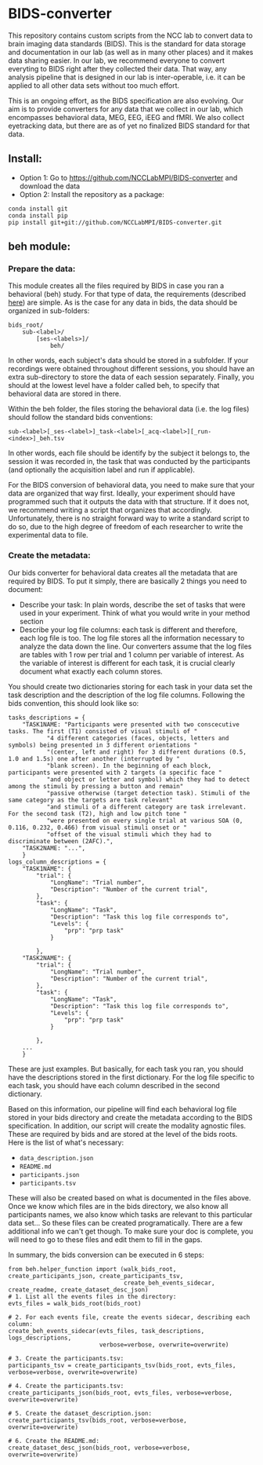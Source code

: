 # BIDS-converter
This repository contains custom scripts from the NCC lab to convert data to brain imaging data standards (BIDS). This is the standard for data storage and documentation in our lab (as well as in many other places)
and it makes data sharing easier. In our lab, we recommend everyone to convert everyting to BIDS right after they collected their data. That way, any analysis pipeline that is designed in our lab is inter-operable, 
i.e. it can be applied to all other data sets without too much effort.

This is an ongoing effort, as the BIDS specification are also evolving. Our aim is to provide converters for any data that 
we collect in our lab, which encompasses behavioral data, MEG, EEG, iEEG and fMRI. We also collect eyetracking data, but there
are as of yet no finalized BIDS standard for that data.

## Install:
- Option 1: Go to https://github.com/NCCLabMPI/BIDS-converter and download the data
- Option 2: Install the repository as a package:
```
conda install git
conda install pip
pip install git+git://github.com/NCCLabMPI/BIDS-converter.git
```

## beh module:

### Prepare the data:
This module creates all the files required by BIDS in case you ran a behavioral (beh) study. For that type of data,
the requirements (described [here](https://bids-specification.readthedocs.io/en/stable/modality-specific-files/behavioral-experiments.html))
are simple. As is the case for any data in bids, the data should be organized in sub-folders:
```
bids_root/
    sub-<label>/
        [ses-<labels>]/
            beh/
```
In other words, each subject's data should be stored in a subfolder. If your recordings were obtained throughout different
sessions, you should have an extra sub-directory to store the data of each session separately. Finally, you should at the lowest
level have a folder called beh, to specify that behavioral data are stored in there. 

Within the beh folder, the files storing the behavioral data (i.e. the log files) should follow the standard bids conventions:
```
sub-<label>[_ses-<label>]_task-<label>[_acq-<label>][_run-<index>]_beh.tsv
```
In other words, each file should be identify by the subject it belongs to, the session it was recorded in, the task
that was conducted by the participants (and optionally the acquisition label and run if applicable).

For the BIDS conversion of behavioral data, you need to make sure that your data are organized that way first. Ideally,
your experiment should have programmed such that it outputs the data with that structure. If it does not, we recommend writing
a script that organizes that accordingly. Unfortunately, there is no straight forward way to write a standard script to do so, 
due to the high degree of freedom of each researcher to write the experimental data to file.

### Create the metadata:
Our bids converter for behavioral data creates all the metadata that are required by BIDS. To put it simply, there
are basically 2 things you need to document: 
- Describe your task: In plain words, describe the set of tasks that were used in your experiment. Think of what you would write in your method section
- Describe your log file columns: each task is different and therefore, each log file is too. The log file stores all the information necessary to analyze the data down the line. Our converters assume that the log files are tables with 1 row per trial and 1 column per variable of interest. As the variable of interest is different for each task, it is crucial clearly document what exactly each column stores. 

You should create two dictionaries storing for each task in your data set the task description and the description of the log file columns. Following the bids convention, this should look like so:
```
tasks_descriptions = {
    "TASK1NAME: "Participants were presented with two conscecutive tasks. The first (T1) consisted of visual stimuli of "
           "4 different categories (faces, objects, letters and symbols) being presented in 3 different orientations "
           "(center, left and right) for 3 different durations (0.5, 1.0 and 1.5s) one after another (interrupted by "
           "blank screen). In the beginning of each block, participants were presented with 2 targets (a specific face "
           "and object or letter and symbol) which they had to detect among the stimuli by pressing a button and remain"
           "passive otherwise (target detection task). Stimuli of the same category as the targets are task relevant"
           "and stimuli of a different category are task irrelevant. For the second task (T2), high and low pitch tone "
           "were presented on every single trial at various SOA (0, 0.116, 0.232, 0.466) from visual stimuli onset or "
           "offset of the visual stimuli which they had to discriminate between (2AFC).",
    "TASK2NAME: "...",
    }
logs_column_descriptions = {
    "TASK1NAME": {
        "trial": {
            "LongName": "Trial number",
            "Description": "Number of the current trial",
        },
        "task": {
            "LongName": "Task",
            "Description": "Task this log file corresponds to",
            "Levels": {
                "prp": "prp task"
            }

        },
    "TASK2NAME": {
        "trial": {
            "LongName": "Trial number",
            "Description": "Number of the current trial",
        },
        "task": {
            "LongName": "Task",
            "Description": "Task this log file corresponds to",
            "Levels": {
                "prp": "prp task"
            }

        },
    ...
    }
```
These are just examples. But basically, for each task you ran, you should have the descriptions stored in the first
dictionary. For the log file specific to each task, you should have each column described in the second dictionary.

Based on this information, our pipeline will find each behavioral log file stored in your bids directory and create the metadata 
according to the BIDS specification. In addition, our script will create the modality agnostic files. These are required by
bids and are stored at the level of the bids roots. Here is the list of what's necessary:
- `data_description.json`
- `README.md`
- `participants.json`
- `participants.tsv`

These will also be created based on what is documented in the files above. Once we know which files are in the 
bids directory, we also know all participants names, we also know which tasks are relevant to this particular data set... So these files
can be created programatically. There are a few additional info we can't get though. To make sure your doc is complete,
you will need to go to these files and edit them to fill in the gaps. 

In summary, the bids conversion can be executed in 6 steps:
```
from beh.helper_function import (walk_bids_root, create_participants_json, create_participants_tsv,
                                 create_beh_events_sidecar, create_readme, create_dataset_desc_json)
# 1. List all the events files in the directory:
evts_files = walk_bids_root(bids_root)

# 2. For each events file, create the events sidecar, describing each column:
create_beh_events_sidecar(evts_files, task_descriptions, logs_descriptions,
                          verbose=verbose, overwrite=overwrite)
                          
# 3. Create the participants.tsv:
participants_tsv = create_participants_tsv(bids_root, evts_files, verbose=verbose, overwrite=overwrite)

# 4. Create the participants.tsv:
create_participants_json(bids_root, evts_files, verbose=verbose, overwrite=overwrite)

# 5. Create the dataset_description.json:
create_participants_tsv(bids_root, verbose=verbose, overwrite=overwrite)

# 6. Create the README.md:
create_dataset_desc_json(bids_root, verbose=verbose, overwrite=overwrite)
```


